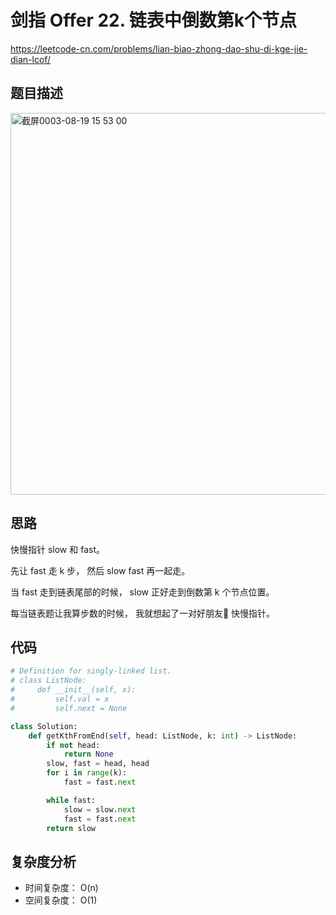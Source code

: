 剑指 Offer 22. 链表中倒数第k个节点
====
https://leetcode-cn.com/problems/lian-biao-zhong-dao-shu-di-kge-jie-dian-lcof/

## 题目描述
<img width="611" alt="截屏0003-08-19 15 53 00" src="https://user-images.githubusercontent.com/10908630/130022179-aeeacc7a-650e-4771-964c-fda41837fdd9.png">

## 思路

快慢指针 slow 和 fast。

先让 fast 走 k 步， 然后 slow fast 再一起走。

当 fast 走到链表尾部的时候， slow 正好走到倒数第 k 个节点位置。

每当链表题让我算步数的时候， 我就想起了一对好朋友👭 快慢指针。

## 代码
```python
# Definition for singly-linked list.
# class ListNode:
#     def __init__(self, x):
#         self.val = x
#         self.next = None

class Solution:
    def getKthFromEnd(self, head: ListNode, k: int) -> ListNode:
        if not head:
            return None
        slow, fast = head, head
        for i in range(k):
            fast = fast.next

        while fast:
            slow = slow.next
            fast = fast.next
        return slow
```

## 复杂度分析
- 时间复杂度： O(n)
- 空间复杂度： O(1)
